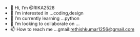 - 👋 Hi, I’m @RIKA2528
- 👀 I’m interested in ...coding,design
- 🌱 I’m currently learning ...python
- 💞️ I’m looking to collaborate on ...
- 📫 How to reach me ...gmail:rethishkumar1256@gmail.com

<!---
RIKA2528/RIKA2528 is a ✨ special ✨ repository because its `README.md` (this file) appears on your GitHub profile.
You can click the Preview link to take a look at your changes.
--->
